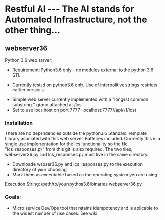 # Restful AI --- The AI stands for Automated Infrastructure, not the other thing...
## webserver36
Python 3.6 web server:
- Requirement: Python3.6 only - no modules external to the python 3.6 STL
* Currently tested on python3.6 only. Use of interpolitive strings restricts earlier versions.
- Simple web server currently implemented with a "longest common substring " gizmo attached at /lcs
- Set to use localhost on port 7777 (localhost:7777//api/v1/lcs)

### Installation
There are no dependencies outside the python3.6 Standard Template Library asociated with this web server. 
Batteries included.
Currently this is a single use implementation for the lcs functionality so the file "lcs_responses.py" from this git is also required. The two files, webserver36.py and lcs_responses.py must live in the same directory.

- Downloade webser36.py and lcs_responses.py to the execution directory of your choosing
- Mark them as executable based on the operating system you are using

Execution String: /path/to/your/python3.6/binaries webserver36.py

### Goals:
- Micro service Dev/Ops tool that retains idempotency and is aplicable to the widest number of use cases. See wiki

